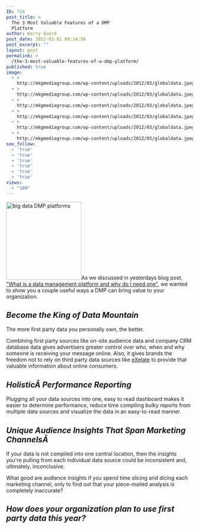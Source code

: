 ```yaml
---
ID: 724
post_title: >
  The 3 Most Valuable Features of a DMP
  Platform
author: Kerry Guard
post_date: 2012-03-01 09:14:56
post_excerpt: ""
layout: post
permalink: >
  /the-3-most-valuable-features-of-a-dmp-platform/
published: true
image:
  - >
    http://mkgmediagroup.com/wp-content/uploads/2012/03/globaldata.jpeg
  - >
    http://mkgmediagroup.com/wp-content/uploads/2012/03/globaldata.jpeg
  - >
    http://mkgmediagroup.com/wp-content/uploads/2012/03/globaldata.jpeg
  - >
    http://mkgmediagroup.com/wp-content/uploads/2012/03/globaldata.jpeg
  - >
    http://mkgmediagroup.com/wp-content/uploads/2012/03/globaldata.jpeg
  - >
    http://mkgmediagroup.com/wp-content/uploads/2012/03/globaldata.jpeg
seo_follow:
  - 'true'
  - 'true'
  - 'true'
  - 'true'
  - 'true'
  - 'true'
views:
  - "109"
---
```

<img class="alignleft  wp-image-727" title="data_matrix" src="http://mkgmediagroup.com/wp-content/uploads/2012/03/data_matrix-290x300.jpg" alt="big data DMP platforms" width="203" height="210" />As we discussed in yesterdays blog post, <a href="what-is-a-data-management-platform-do-i-need-one" target="_blank">"What is a data management platform and why do I need one"</a>, we wanted to show you a couple useful ways a DMP can bring value to your organization.
<h2><em>Become the King of Data Mountain</em></h2>
The more first party data you personally own, the better.

Combining first party sources like on-site audience data and company CRM database data gives advertisers greater control over who, when and why someone is receiving your message online. Also, it gives brands the freedom not to rely on third party data sources like <a href="http://exelate.com" target="_blank">eXelate</a> to provide that valuable information about online consumers.
<h2><em>Holistic</em><em>Â Performance Reporting</em></h2>
Plugging all your data sources into one, easy to read dashboard makes it easier to determine performance, reduce time compiling bulky reports from multiple data sources and visualize the data in an easy-to-read manner.
<h2><em>Unique Audience Insights That Span Marketing ChannelsÂ </em></h2>
If your data is not compiled into one central location, then the insights you're pulling from each individual data source could be inconsistent and, ultimately, inconclusive.

What good are audience insights if you spend time slicing and dicing each marketing channel, only to find out that your piece-mailed analysis is completely inaccurate?
<h2><em>How does your organization plan to use first party data this year?</em></h2>